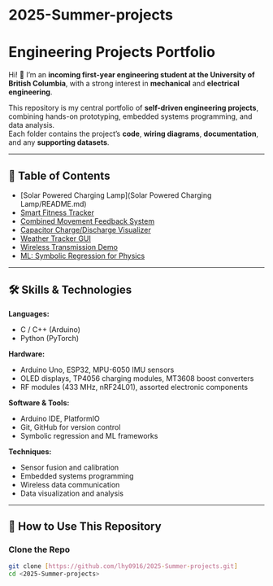 # 2025-Summer-projects
# Engineering Projects Portfolio

Hi! 👋 I’m an **incoming first-year engineering student at the University of British Columbia**, with a strong interest in **mechanical** and **electrical engineering**.  

This repository is my central portfolio of **self-driven engineering projects**, combining hands-on prototyping, embedded systems programming, and data analysis.  
Each folder contains the project’s **code**, **wiring diagrams**, **documentation**, and any **supporting datasets**.

---

## 📂 Table of Contents

- [Solar Powered Charging Lamp](Solar Powered Charging Lamp/README.md)  
- [Smart Fitness Tracker](smart-fitness-tracker/README.md)  
- [Combined Movement Feedback System](combined-movement-system/README.md)  
- [Capacitor Charge/Discharge Visualizer](capacitor-visualizer/README.md)  
- [Weather Tracker GUI](weather-tracker-gui/README.md)  
- [Wireless Transmission Demo](wireless-transmission-demo/README.md)  
- [ML: Symbolic Regression for Physics](ml-physics-long-range/README.md)  

---

## 🛠 Skills & Technologies

**Languages:**  
- C / C++ (Arduino)
- Python (PyTorch)

**Hardware:**  
- Arduino Uno, ESP32, MPU-6050 IMU sensors  
- OLED displays, TP4056 charging modules, MT3608 boost converters  
- RF modules (433 MHz, nRF24L01), assorted electronic components

**Software & Tools:**  
- Arduino IDE, PlatformIO  
- Git, GitHub for version control  
- Symbolic regression and ML frameworks

**Techniques:**  
- Sensor fusion and calibration  
- Embedded systems programming  
- Wireless data communication  
- Data visualization and analysis  

---

## 📖 How to Use This Repository

### Clone the Repo
```bash
git clone [https://github.com/lhy0916/2025-Summer-projects.git]
cd <2025-Summer-projects>
